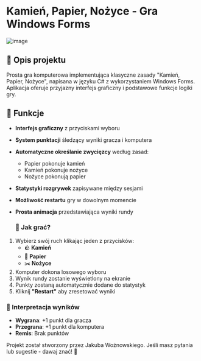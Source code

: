 # Kamień, Papier, Nożyce - Gra Windows Forms

![image](https://github.com/user-attachments/assets/2bbcb38f-457c-40b5-bae2-da009ff384fb)


## 📝 Opis projektu
Prosta gra komputerowa implementująca klasyczne zasady "Kamień, Papier, Nożyce", napisana w języku C# z wykorzystaniem Windows Forms. Aplikacja oferuje przyjazny interfejs graficzny i podstawowe funkcje logiki gry.

  ## 🌟 Funkcje
- **Interfejs graficzny** z przyciskami wyboru
- **System punktacji** śledzący wyniki gracza i komputera
- **Automatyczne określanie zwycięzcy** według zasad:
  - Papier pokonuje kamień
  - Kamień pokonuje nożyce
  - Nożyce pokonują papier
- **Statystyki rozgrywek** zapisywane między sesjami
- **Możliwość restartu** gry w dowolnym momencie
- **Prosta animacja** przedstawiająca wyniki rundy
  
  ### 🔹 Jak grać?
1. Wybierz swój ruch klikając jeden z przycisków:
   - 🪨 **Kamień**
   - 📄 **Papier**
   - ✂️ **Nożyce**
2. Komputer dokona losowego wyboru
3. Wynik rundy zostanie wyświetlony na ekranie
4. Punkty zostaną automatycznie dodane do statystyk
5. Kliknij **"Restart"** aby zresetować wyniki
   
  ### 🔹 Interpretacja wyników
- **Wygrana**: +1 punkt dla gracza
- **Przegrana**: +1 punkt dla komputera
- **Remis**: Brak punktów

Projekt został stworzony przez Jakuba Woźnowskiego.
Jeśli masz pytania lub sugestie - dawaj znać! 🚀
